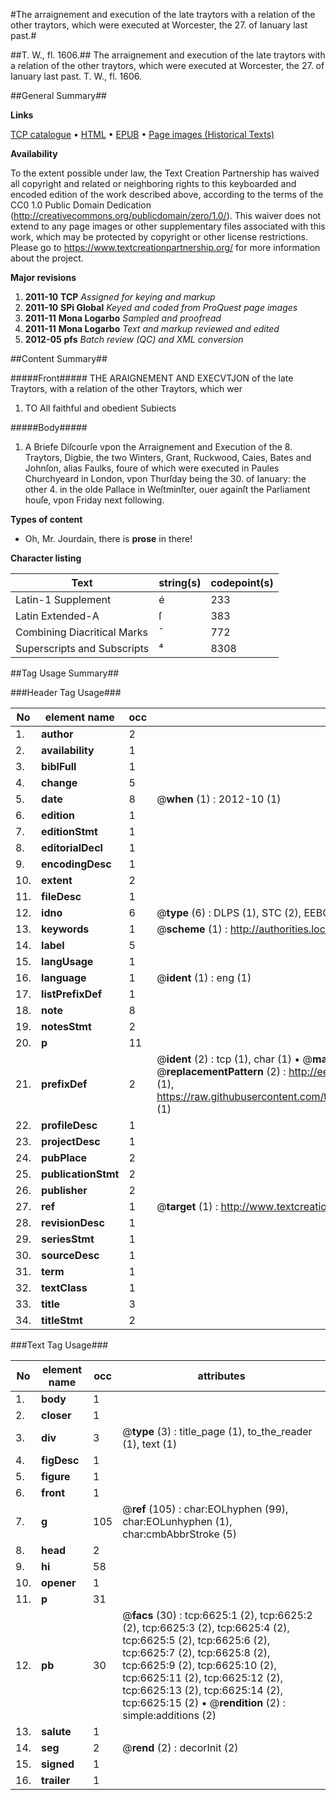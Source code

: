 #The arraignement and execution of the late traytors with a relation of the other traytors, which were executed at Worcester, the 27. of Ianuary last past.#

##T. W., fl. 1606.##
The arraignement and execution of the late traytors with a relation of the other traytors, which were executed at Worcester, the 27. of Ianuary last past.
T. W., fl. 1606.

##General Summary##

**Links**

[TCP catalogue](http://www.ota.ox.ac.uk/tcp/)  • 
[HTML](http://tei.it.ox.ac.uk/tcp/Texts-HTML/free/A14/A14606.html)  • 
[EPUB](http://tei.it.ox.ac.uk/tcp/Texts-EPUB/free/A14/A14606.epub) • 
[Page images (Historical Texts)](https://historicaltexts.jisc.ac.uk/eebo-99842002e)

**Availability**

To the extent possible under law, the Text Creation Partnership has waived all copyright and related or neighboring rights to this keyboarded and encoded edition of the work described above, according to the terms of the CC0 1.0 Public Domain Dedication (http://creativecommons.org/publicdomain/zero/1.0/). This waiver does not extend to any page images or other supplementary files associated with this work, which may be protected by copyright or other license restrictions. Please go to https://www.textcreationpartnership.org/ for more information about the project.

**Major revisions**

1. __2011-10__ __TCP__ *Assigned for keying and markup*
1. __2011-10__ __SPi Global__ *Keyed and coded from ProQuest page images*
1. __2011-11__ __Mona Logarbo__ *Sampled and proofread*
1. __2011-11__ __Mona Logarbo__ *Text and markup reviewed and edited*
1. __2012-05__ __pfs__ *Batch review (QC) and XML conversion*

##Content Summary##

#####Front#####
THE ARAIGNEMENT AND EXECVTJON of the late Traytors, with a relation of the other Traytors, which wer
1. TO All faithful and obedient Subiects

#####Body#####

1. A Briefe Diſcourſe vpon the Arraignement and Execution of the 8. Traytors, Digbie, the two Winters, Grant, Ruckwood, Caies, Bates and Johnſon, alias Faulks, foure of which were executed in Paules Churchyeard in London, vpon Thurſday being the 30. of Ianuary: the other 4. in the olde Pallace in Weſtminſter, ouer againſt the Parliament houſe, vpon Friday next following.

**Types of content**

  * Oh, Mr. Jourdain, there is **prose** in there!

**Character listing**


|Text|string(s)|codepoint(s)|
|---|---|---|
|Latin-1 Supplement|é|233|
|Latin Extended-A|ſ|383|
|Combining             Diacritical Marks|̄|772|
|Superscripts             and Subscripts|⁴|8308|

##Tag Usage Summary##

###Header Tag Usage###

|No|element name|occ|attributes|
|---|---|---|---|
|1.|__author__|2||
|2.|__availability__|1||
|3.|__biblFull__|1||
|4.|__change__|5||
|5.|__date__|8| @__when__ (1) : 2012-10 (1)|
|6.|__edition__|1||
|7.|__editionStmt__|1||
|8.|__editorialDecl__|1||
|9.|__encodingDesc__|1||
|10.|__extent__|2||
|11.|__fileDesc__|1||
|12.|__idno__|6| @__type__ (6) : DLPS (1), STC (2), EEBO-CITATION (1), PROQUEST (1), VID (1)|
|13.|__keywords__|1| @__scheme__ (1) : http://authorities.loc.gov/ (1)|
|14.|__label__|5||
|15.|__langUsage__|1||
|16.|__language__|1| @__ident__ (1) : eng (1)|
|17.|__listPrefixDef__|1||
|18.|__note__|8||
|19.|__notesStmt__|2||
|20.|__p__|11||
|21.|__prefixDef__|2| @__ident__ (2) : tcp (1), char (1)  •  @__matchPattern__ (2) : ([0-9\-]+):([0-9IVX]+) (1), (.+) (1)  •  @__replacementPattern__ (2) : http://eebo.chadwyck.com/downloadtiff?vid=$1&page=$2 (1), https://raw.githubusercontent.com/textcreationpartnership/Texts/master/tcpchars.xml#$1 (1)|
|22.|__profileDesc__|1||
|23.|__projectDesc__|1||
|24.|__pubPlace__|2||
|25.|__publicationStmt__|2||
|26.|__publisher__|2||
|27.|__ref__|1| @__target__ (1) : http://www.textcreationpartnership.org/docs/. (1)|
|28.|__revisionDesc__|1||
|29.|__seriesStmt__|1||
|30.|__sourceDesc__|1||
|31.|__term__|1||
|32.|__textClass__|1||
|33.|__title__|3||
|34.|__titleStmt__|2||


###Text Tag Usage###

|No|element name|occ|attributes|
|---|---|---|---|
|1.|__body__|1||
|2.|__closer__|1||
|3.|__div__|3| @__type__ (3) : title_page (1), to_the_reader (1), text (1)|
|4.|__figDesc__|1||
|5.|__figure__|1||
|6.|__front__|1||
|7.|__g__|105| @__ref__ (105) : char:EOLhyphen (99), char:EOLunhyphen (1), char:cmbAbbrStroke (5)|
|8.|__head__|2||
|9.|__hi__|58||
|10.|__opener__|1||
|11.|__p__|31||
|12.|__pb__|30| @__facs__ (30) : tcp:6625:1 (2), tcp:6625:2 (2), tcp:6625:3 (2), tcp:6625:4 (2), tcp:6625:5 (2), tcp:6625:6 (2), tcp:6625:7 (2), tcp:6625:8 (2), tcp:6625:9 (2), tcp:6625:10 (2), tcp:6625:11 (2), tcp:6625:12 (2), tcp:6625:13 (2), tcp:6625:14 (2), tcp:6625:15 (2)  •  @__rendition__ (2) : simple:additions (2)|
|13.|__salute__|1||
|14.|__seg__|2| @__rend__ (2) : decorInit (2)|
|15.|__signed__|1||
|16.|__trailer__|1||
